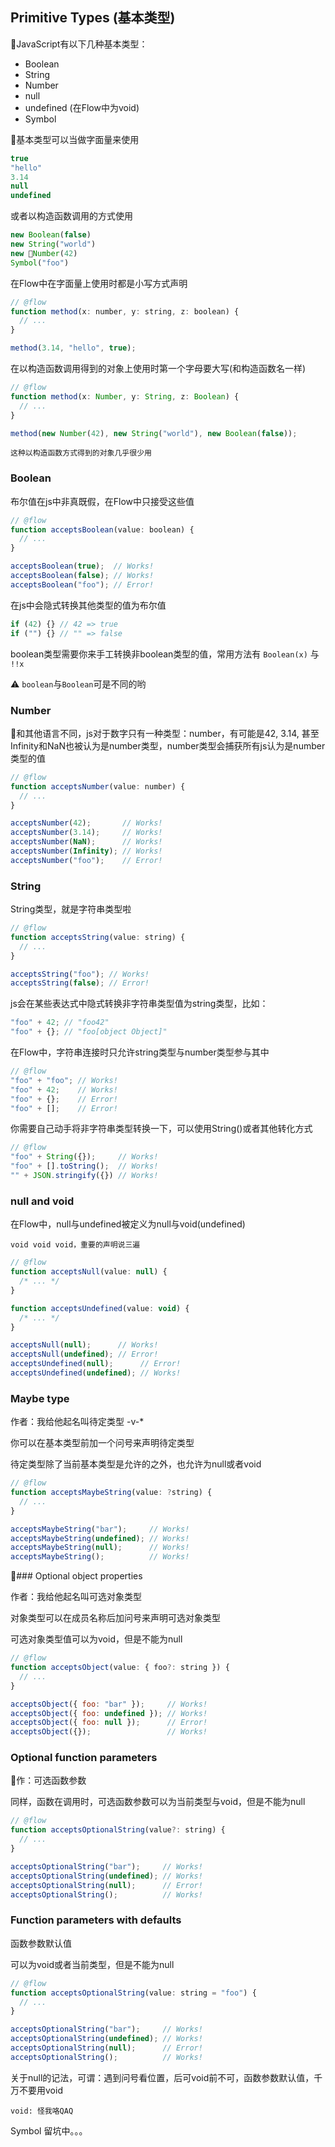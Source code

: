 ## Primitive Types (基本类型)

JavaScript有以下几种基本类型：

* Boolean
* String
* Number
* null
* undefined (在Flow中为void)
* Symbol

基本类型可以当做字面量来使用

```javascript
true
"hello"
3.14
null
undefined
```
或者以构造函数调用的方式使用

```javascript
new Boolean(false)
new String("world")
new Number(42)
Symbol("foo")
```

在Flow中在字面量上使用时都是小写方式声明

```javascript
// @flow
function method(x: number, y: string, z: boolean) {
  // ...
}

method(3.14, "hello", true);
```

在以构造函数调用得到的对象上使用时第一个字母要大写(和构造函数名一样)
```javascript
// @flow
function method(x: Number, y: String, z: Boolean) {
  // ...
}

method(new Number(42), new String("world"), new Boolean(false));
```

`这种以构造函数方式得到的对象几乎很少用`

### Boolean

布尔值在js中非真既假，在Flow中只接受这些值

```javascript
// @flow
function acceptsBoolean(value: boolean) {
  // ...
}

acceptsBoolean(true);  // Works!
acceptsBoolean(false); // Works!
acceptsBoolean("foo"); // Error!
```

在js中会隐式转换其他类型的值为布尔值

```javascript
if (42) {} // 42 => true
if ("") {} // "" => false
```

boolean类型需要你来手工转换非boolean类型的值，常用方法有 ```Boolean(x)``` 与 ```!!x```

⚠️ ```boolean```与```Boolean```可是不同的哟

### Number

和其他语言不同，js对于数字只有一种类型：number，有可能是42, 3.14, 甚至 Infinity和NaN也被认为是number类型，number类型会捕获所有js认为是number类型的值

```javascript
// @flow
function acceptsNumber(value: number) {
  // ...
}

acceptsNumber(42);       // Works!
acceptsNumber(3.14);     // Works!
acceptsNumber(NaN);      // Works!
acceptsNumber(Infinity); // Works!
acceptsNumber("foo");    // Error!

```

### String

String类型，就是字符串类型啦

```javascript
// @flow
function acceptsString(value: string) {
  // ...
}

acceptsString("foo"); // Works!
acceptsString(false); // Error!
```

js会在某些表达式中隐式转换非字符串类型值为string类型，比如：

```javascript
"foo" + 42; // "foo42"
"foo" + {}; // "foo[object Object]"
```

在Flow中，字符串连接时只允许string类型与number类型参与其中

```javascript
// @flow
"foo" + "foo"; // Works!
"foo" + 42;    // Works!
"foo" + {};    // Error!
"foo" + [];    // Error!

```

你需要自己动手将非字符串类型转换一下，可以使用String()或者其他转化方式

```javascript
// @flow
"foo" + String({});     // Works!
"foo" + [].toString();  // Works!
"" + JSON.stringify({}) // Works!
```

### null and void

在Flow中，null与undefined被定义为null与void(undefined)

`void void void，重要的声明说三遍`

```javascript
// @flow
function acceptsNull(value: null) {
  /* ... */
}

function acceptsUndefined(value: void) {
  /* ... */
}

acceptsNull(null);      // Works!
acceptsNull(undefined); // Error!
acceptsUndefined(null);      // Error!
acceptsUndefined(undefined); // Works!

```

### Maybe type

作者：我给他起名叫待定类型 -v-*

你可以在基本类型前加一个问号来声明待定类型

待定类型除了当前基本类型是允许的之外，也允许为null或者void
```javascript
// @flow
function acceptsMaybeString(value: ?string) {
  // ...
}

acceptsMaybeString("bar");     // Works!
acceptsMaybeString(undefined); // Works!
acceptsMaybeString(null);      // Works!
acceptsMaybeString();          // Works!
```

### Optional object properties

作者：我给他起名叫可选对象类型

对象类型可以在成员名称后加问号来声明可选对象类型

可选对象类型值可以为void，但是不能为null

```javascript
// @flow
function acceptsObject(value: { foo?: string }) {
  // ...
}

acceptsObject({ foo: "bar" });     // Works!
acceptsObject({ foo: undefined }); // Works!
acceptsObject({ foo: null });      // Error!
acceptsObject({});                 // Works!
```

### Optional function parameters

作：可选函数参数

同样，函数在调用时，可选函数参数可以为当前类型与void，但是不能为null

```javascript
// @flow
function acceptsOptionalString(value?: string) {
  // ...
}

acceptsOptionalString("bar");     // Works!
acceptsOptionalString(undefined); // Works!
acceptsOptionalString(null);      // Error!
acceptsOptionalString();          // Works!
```

### Function parameters with defaults

函数参数默认值

可以为void或者当前类型，但是不能为null

```javascript
// @flow
function acceptsOptionalString(value: string = "foo") {
  // ...
}

acceptsOptionalString("bar");     // Works!
acceptsOptionalString(undefined); // Works!
acceptsOptionalString(null);      // Error!
acceptsOptionalString();          // Works!
```

关于null的记法，可谓：遇到问号看位置，后可void前不可，函数参数默认值，千万不要用void

`void: 怪我咯QAQ`

Symbol 留坑中。。。

